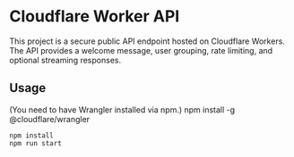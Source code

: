 # Cloudflare Worker API

This project is a secure public API endpoint hosted on Cloudflare Workers. The API provides a welcome message, user grouping, rate limiting, and optional streaming responses.

## Usage

(You need to have Wrangler installed via npm.)
npm install -g @cloudflare/wrangler

```In Directory
npm install
npm run start
```